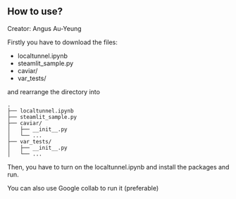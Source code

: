 ## How to use?
Creator: Angus Au-Yeung

Firstly you have to download the files:
- localtunnel.ipynb
- steamlit_sample.py
- caviar/
- var_tests/

and rearrange the directory into

    .
    ├── localtunnel.ipynb
    ├── steamlit_sample.py
    ├── caviar/
    │   ├── __init__.py
    │   └── ...
    ├── var_tests/
    │   ├── __init__.py
    │   └── ...

Then, you have to turn on the localtunnel.ipynb and install the packages and run.

You can also use Google collab to run it (preferable)
